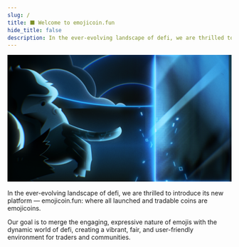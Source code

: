 ```yaml
---
slug: /
title: ⬛ Welcome to emojicoin.fun
hide_title: false
description: In the ever-evolving landscape of defi, we are thrilled to introduce
---
```


![about](./about.png "about")

In the ever-evolving landscape of defi, we are
thrilled to introduce its new platform — emojicoin.fun: where all launched
and tradable coins are emojicoins.

Our goal is to merge the engaging, expressive nature of emojis with the
dynamic world of defi, creating a vibrant, fair, and
user-friendly environment for traders and communities.
